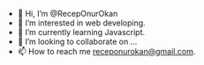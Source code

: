 - 👋 Hi, I’m @RecepOnurOkan
- 👀 I’m interested in web developing.
- 🌱 I’m currently learning Javascript.
- 💞️ I’m looking to collaborate on ...
- 📫 How to reach me receponurokan@gmail.com.

<!---
RecepOnurOkan/RecepOnurOkan is a ✨ special ✨ repository because its `README.md` (this file) appears on your GitHub profile.
You can click the Preview link to take a look at your changes.
--->
